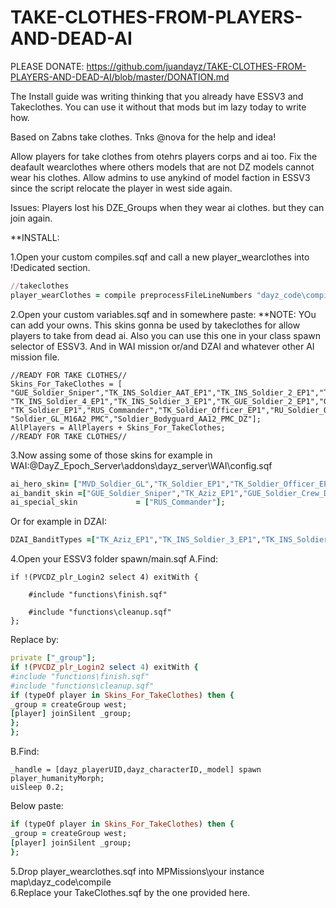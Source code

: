 # TAKE-CLOTHES-FROM-PLAYERS-AND-DEAD-AI

PLEASE DONATE: https://github.com/juandayz/TAKE-CLOTHES-FROM-PLAYERS-AND-DEAD-AI/blob/master/DONATION.md

The Install guide was writing thinking that you already have ESSV3 and Takeclothes.  You can use it without that mods but im lazy today to write how.

Based on Zabns take clothes. Tnks @nova for the help and idea!

Allow players for take clothes from otehrs players corps and ai too.
Fix the deafault wearclothes where others models that are not DZ models cannot wear his clothes.
Allow admins to use anykind of model faction in ESSV3 since the script relocate the player in west side again.

Issues: Players lost his DZE_Groups when they wear ai clothes. but they can join again.

**INSTALL:

1.Open your custom compiles.sqf and call a new player_wearclothes into !Dedicated section.

```ruby
//takeclothes
player_wearClothes = compile preprocessFileLineNumbers "dayz_code\compile\player_wearClothes.sqf";
```

2.Open your custom variables.sqf and in somewhere paste: 
**NOTE: YOu can add your owns. This skins gonna be used by takeclothes for allow players to take from dead ai. Also you can use this one in your class spawn selector of ESSV3. And in WAI mission or/and DZAI and whatever other AI mission file.

```
//READY FOR TAKE CLOTHES//
Skins_For_TakeClothes = [
"GUE_Soldier_Sniper","TK_INS_Soldier_AAT_EP1","TK_INS_Soldier_2_EP1","TK_INS_Soldier_EP1",
"TK_INS_Soldier_4_EP1","TK_INS_Soldier_3_EP1","TK_GUE_Soldier_2_EP1","GUE_Soldier_CO","GUE_Soldier_Crew_DZ",
"TK_Soldier_EP1","RUS_Commander","TK_Soldier_Officer_EP1","RU_Soldier_Officer","MVD_Soldier","RU_Soldier_Pilot",
"Soldier_GL_M16A2_PMC","Soldier_Bodyguard_AA12_PMC_DZ"];
AllPlayers = AllPlayers + Skins_For_TakeClothes;
//READY FOR TAKE CLOTHES//
```

3.Now assing some of those skins for example in WAI:\@DayZ_Epoch_Server\addons\dayz_server\WAI\config.sqf 

```ruby
ai_hero_skin= ["MVD_Soldier_GL","TK_Soldier_EP1","TK_Soldier_Officer_EP1","RU_Soldier_Officer"];
ai_bandit_skin =["GUE_Soldier_Sniper","TK_Aziz_EP1","GUE_Soldier_Crew_DZ","GUE_Soldier_CO"];
ai_special_skin             = ["RUS_Commander"];
```
Or for example in DZAI: 
```ruby
DZAI_BanditTypes =["TK_Aziz_EP1","TK_INS_Soldier_3_EP1","TK_INS_Soldier_EP1","TK_INS_Soldier_AAT_EP1"];
```
4.Open your ESSV3 folder spawn/main.sqf 
A.Find: 
```
if !(PVCDZ_plr_Login2 select 4) exitWith {

    #include "functions\finish.sqf"

    #include "functions\cleanup.sqf"
};
```
Replace by:

```ruby
private ["_group"];
if !(PVCDZ_plr_Login2 select 4) exitWith {
#include "functions\finish.sqf"
#include "functions\cleanup.sqf"
if (typeOf player in Skins_For_TakeClothes) then {
_group = createGroup west;
[player] joinSilent _group;
};
};
```
B.Find:
```
_handle = [dayz_playerUID,dayz_characterID,_model] spawn player_humanityMorph;
uiSleep 0.2;
```
Below paste:
```ruby
if (typeOf player in Skins_For_TakeClothes) then {
_group = createGroup west;
[player] joinSilent _group;
};
```

5.Drop player_wearclothes.sqf into MPMissions\your instance map\dayz_code\compile\
6.Replace your TakeClothes.sqf by the one provided here.





